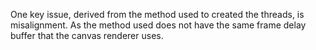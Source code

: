 One key issue, derived from the method used to created the threads,
is misalignment.
As the method used does not have the same frame delay buffer that the canvas renderer uses.